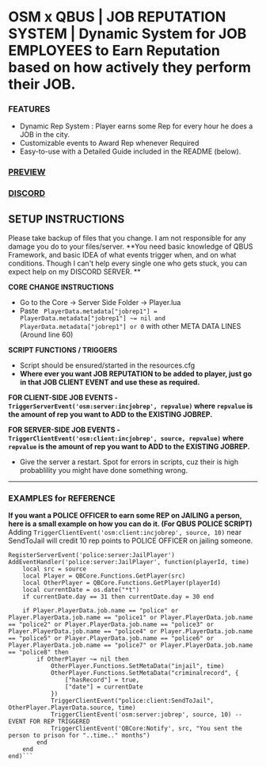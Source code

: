 # OSM x QBUS | JOB REPUTATION SYSTEM | Dynamic System for JOB EMPLOYEES to Earn Reputation based on how actively they perform their JOB. 

### FEATURES 
- Dynamic Rep System : Player earns some Rep for every hour he does a JOB in the city. 
- Customizable events to Award Rep whenever Required 
- Easy-to-use with a Detailed Guide included in the README (below). 

### [PREVIEW](https://cdn.discordapp.com/attachments/829799717691981854/835178218998726726/unknown.png)
### [DISCORD](https://discord.gg/jrNxkpVaJU)


## SETUP INSTRUCTIONS 
Please take backup of files that you change. I am not responsible for any damage you do to your files/server. 
**You need basic knowledge of QBUS Framework, and basic IDEA of what events trigger when, and on what conditions. Though I can't help every single one who gets stuck, you can expect help on my DISCORD SERVER. **

**CORE CHANGE INSTRUCTIONS**
- Go to the Core -> Server Side Folder -> Player.lua
- Paste ```	PlayerData.metadata["jobrep1"] = PlayerData.metadata["jobrep1"] ~= nil and PlayerData.metadata["jobrep1"] or 0``` with other META DATA LINES (Around line 60)

**SCRIPT FUNCTIONS / TRIGGERS**
- Script should be ensured/started in the resources.cfg
- **Where ever you want JOB REPUTATION to be added to player, just go in that JOB CLIENT EVENT and use these as required.**

**FOR CLIENT-SIDE JOB EVENTS - `TriggerServerEvent('osm:server:incjobrep', repvalue)` where `repvalue` is the amount of rep you want to ADD to the EXISTING JOBREP.**

**FOR SERVER-SIDE JOB EVENTS - `TriggerClientEvent('osm:client:incjobrep', source, repvalue)` where `repvalue` is the amount of rep you want to ADD to the EXISTING JOBREP.**

- Give the server a restart. Spot for errors in scripts, cuz their is high probablility you might have done something wrong. 

---

### EXAMPLES for REFERENCE

**If you want a POLICE OFFICER to earn some REP on JAILING a person, here is a small example on how you can do it. (For QBUS POLICE SCRIPT)**
Adding `TriggerClientEvent('osm:client:incjobrep', source, 10)` near SendToJail will credit 10 rep points to POLICE OFFICER on jailing someone. 
```
RegisterServerEvent('police:server:JailPlayer')
AddEventHandler('police:server:JailPlayer', function(playerId, time)
    local src = source
    local Player = QBCore.Functions.GetPlayer(src)
    local OtherPlayer = QBCore.Functions.GetPlayer(playerId)
    local currentDate = os.date("*t")
    if currentDate.day == 31 then currentDate.day = 30 end

    if Player.PlayerData.job.name == "police" or Player.PlayerData.job.name == "police1" or Player.PlayerData.job.name == "police2" or Player.PlayerData.job.name == "police3" or Player.PlayerData.job.name == "police4" or Player.PlayerData.job.name == "police5" or Player.PlayerData.job.name == "police6" or Player.PlayerData.job.name == "police7" or Player.PlayerData.job.name == "police8" then
        if OtherPlayer ~= nil then
            OtherPlayer.Functions.SetMetaData("injail", time)
            OtherPlayer.Functions.SetMetaData("criminalrecord", {
                ["hasRecord"] = true,
                ["date"] = currentDate
            })
            TriggerClientEvent("police:client:SendToJail", OtherPlayer.PlayerData.source, time)
            TriggerClientEvent('osm:server:jobrep', source, 10) -- EVENT FOR REP TRIGGERED
            TriggerClientEvent('QBCore:Notify', src, "You sent the person to prison for "..time.." months")
        end
    end
end)```
